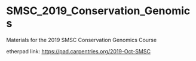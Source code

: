 # SMSC_2019_Conservation_Genomics
Materials for the 2019 SMSC Conservation Genomics Course

etherpad link: https://pad.carpentries.org/2019-Oct-SMSC
